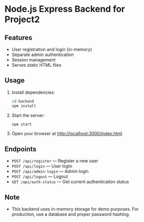 # Node.js Express Backend for Project2

## Features
- User registration and login (in-memory)
- Separate admin authentication
- Session management
- Serves static HTML files

## Usage

1. Install dependencies:
   ```bash
   cd backend
   npm install
   ```
2. Start the server:
   ```bash
   npm start
   ```
3. Open your browser at [http://localhost:3000/index.html](http://localhost:3000/index.html)

## Endpoints
- `POST /api/register` — Register a new user
- `POST /api/login` — User login
- `POST /api/admin-login` — Admin login
- `POST /api/logout` — Logout
- `GET /api/auth-status` — Get current authentication status

## Note
- This backend uses in-memory storage for demo purposes. For production, use a database and proper password hashing.
